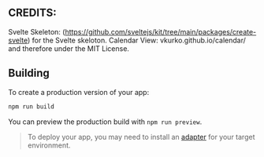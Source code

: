 ## CREDITS:
Svelte Skeleton: (https://github.com/sveltejs/kit/tree/main/packages/create-svelte) for the Svelte skeloton.
Calendar View: vkurko.github.io/calendar/ and therefore under the MIT License. 

## Building

To create a production version of your app:

```bash
npm run build
```

You can preview the production build with `npm run preview`.

> To deploy your app, you may need to install an [adapter](https://kit.svelte.dev/docs/adapters) for your target environment.
